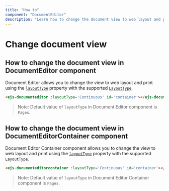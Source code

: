 ```yaml
---
title: "How to"
component: "DocumentEditor"
description: "Learn how to change the document view to web layout and print view in document editor."
---
```


# Change document view

## How to change the document view in DocumentEditor component

Document Editor allows you to change the view to web layout and print using the [`layoutType`](../../api/document-editor#layouttype) property with the supported [`LayoutType`](../../api/document-editor/layouttype/).

```html
<ejs-documenteditor :layoutType='Continuous' id='container'></ejs-documenteditor>
```

>Note: Default value of `layoutType` in Document Editor component is `Pages`.

## How to change the document view in DocumentEditorContainer component

Document Editor Container component allows you to change the view to web layout and print using the [`layoutType`](../../api/document-editor-container#layouttype) property with the supported [`LayoutType`](../../api/document-editor/layouttype/).

```html
<ejs-documenteditorcontainer :layoutType='Continuous' id='container'></ejs-documenteditorcontainer>
```

>Note: Default value of `layoutType` in Document Editor Container component is `Pages`.